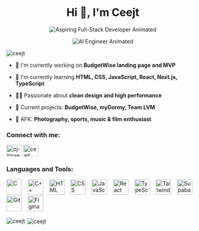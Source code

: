 <h1 align="center">Hi 👋, I'm Ceejt</h1>

<p align="center">
  <img src="https://readme-typing-svg.demolab.com?font=Fira+Code&size=28&pause=1000&color=1B9AF7&random=false&width=500&lines=Aspiring+Full-Stack+Developer" alt="Aspiring Full-Stack Developer Animated"/>
</p>

<p align="center">
  <img src="https://readme-typing-svg.demolab.com?font=Fira+Code&size=28&pause=1000&color=EA5B7E&random=false&width=500&lines=AI+Engineer" alt="AI Engineer Animated"/>
</p>

<p align="left"> <img src="https://komarev.com/ghpvc/?username=ceejt&label=Profile%20views&color=0e75b6&style=flat" alt="ceejt" /> </p>

- 🔭 I'm currently working on **BudgetWise landing page and MVP**

- 🌱 I'm currently learning **HTML, CSS, JavaScript, React, Next.js, TypeScript**

- 👨‍💻 Passionate about **clean design and high performance**

- 🎯 Current projects: **BudgetWise, myDormy, Team LVM**

- 📸 AFK: **Photography, sports, music & film enthusiast**

<h3 align="left">Connect with me:</h3>
<p align="left">
<a href="https://www.linkedin.com/in/cj-tinae" target="blank"><img align="center" src="https://raw.githubusercontent.com/rahuldkjain/github-profile-readme-generator/master/src/images/icons/Social/linked-in-alt.svg" alt="cj-tinae" height="30" width="40" /></a>
<a href="https://leetcode.com/ceejt" target="blank"><img align="center" src="https://raw.githubusercontent.com/rahuldkjain/github-profile-readme-generator/master/src/images/icons/Social/leet-code.svg" alt="ceejt" height="30" width="40" /></a>
</p>

<h3 align="left">Languages and Tools:</h3>
<p align="left"> 
<img src="https://cdn.jsdelivr.net/gh/devicons/devicon/icons/c/c-original.svg" alt="C" width="40" height="40"/>&nbsp;&nbsp;&nbsp;
<img src="https://cdn.jsdelivr.net/gh/devicons/devicon/icons/cplusplus/cplusplus-original.svg" alt="C++" width="40" height="40"/>&nbsp;&nbsp;&nbsp;
<img src="https://cdn.jsdelivr.net/gh/devicons/devicon/icons/html5/html5-original.svg" alt="HTML" width="40" height="40"/>&nbsp;&nbsp;&nbsp;
<img src="https://cdn.jsdelivr.net/gh/devicons/devicon/icons/css3/css3-original.svg" alt="CSS" width="40" height="40"/>&nbsp;&nbsp;&nbsp;
<img src="https://cdn.jsdelivr.net/gh/devicons/devicon/icons/javascript/javascript-original.svg" alt="JavaScript" width="40" height="40"/>&nbsp;&nbsp;&nbsp;
<img src="https://cdn.jsdelivr.net/gh/devicons/devicon/icons/react/react-original.svg" alt="React" width="40" height="40"/>&nbsp;&nbsp;&nbsp;
<img src="https://cdn.jsdelivr.net/gh/devicons/devicon/icons/typescript/typescript-original.svg" alt="TypeScript" width="40" height="40"/>&nbsp;&nbsp;&nbsp;
<img src="https://www.vectorlogo.zone/logos/tailwindcss/tailwindcss-icon.svg" alt="Tailwind CSS" width="40" height="40"/>&nbsp;&nbsp;&nbsp;
<img src="https://raw.githubusercontent.com/simple-icons/simple-icons/develop/icons/supabase.svg" alt="Supabase" width="40" height="40"/>&nbsp;&nbsp;&nbsp;
<img src="https://cdn.jsdelivr.net/gh/devicons/devicon/icons/git/git-original.svg" alt="Git" width="40" height="40"/>&nbsp;&nbsp;&nbsp;
<img src="https://www.vectorlogo.zone/logos/figma/figma-icon.svg" alt="Figma" width="40" height="40"/>&nbsp;&nbsp;&nbsp;
</p>

</p>

<p><img align="left" src="https://github-readme-stats.vercel.app/api/top-langs?username=ceejt&show_icons=true&locale=en&layout=compact&theme=dark" alt="ceejt" /></p>

<p>&nbsp;<img align="center" src="https://github-readme-stats.vercel.app/api?username=ceejt&show_icons=true&locale=en&theme=dark" alt="ceejt" /></p>
